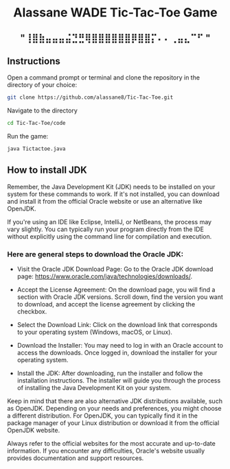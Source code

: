 <h1 align="center">
  Alassane WADE Tic-Tac-Toe Game
</h1>  
<h2 align="center">
                                       "⢸⣿⣷⣤⣤⣤⣬⣙⣛⢿⣿⣿⣿⣿⣿⣿⡿⣿⣿⡍⠄⠄⢀⣤⣄⠉⠋ "
</h2>                                        

## Instructions
Open a command prompt or terminal and clone the repository in the directory of your choice:
```bash
git clone https://github.com/alassane8/Tic-Tac-Toe.git
```
Navigate to the directory 
```bash
cd Tic-Tac-Toe/code
```
Run the game:
```bash
java Tictactoe.java
```
## How to install JDK
Remember, the Java Development Kit (JDK) needs to be installed on your system for these commands to work. If it's not installed, you can download and install it from the official Oracle website or use an alternative like OpenJDK.

If you're using an IDE like Eclipse, IntelliJ, or NetBeans, the process may vary slightly. You can typically run your program directly from the IDE without explicitly using the command line for compilation and execution.

### Here are general steps to download the Oracle JDK:

- Visit the Oracle JDK Download Page:
Go to the Oracle JDK download page: https://www.oracle.com/java/technologies/downloads/.

- Accept the License Agreement:
On the download page, you will find a section with Oracle JDK versions. Scroll down, find the version you want to download, and accept the license agreement by clicking the checkbox.

- Select the Download Link:
Click on the download link that corresponds to your operating system (Windows, macOS, or Linux).

- Download the Installer:
You may need to log in with an Oracle account to access the downloads. Once logged in, download the installer for your operating system.

- Install the JDK:
After downloading, run the installer and follow the installation instructions. The installer will guide you through the process of installing the Java Development Kit on your system.

Keep in mind that there are also alternative JDK distributions available, such as OpenJDK. Depending on your needs and preferences, you might choose a different distribution. For OpenJDK, you can typically find it in the package manager of your Linux distribution or download it from the official OpenJDK website.

Always refer to the official websites for the most accurate and up-to-date information. If you encounter any difficulties, Oracle's website usually provides documentation and support resources.